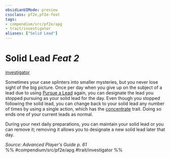 ```yaml
---
obsidianUIMode: preview
cssclass: pf2e,pf2e-feat
tags:
- compendium/src/pf2e/apg
- trait/investigator
aliases: ["Solid Lead"]
---
```

# Solid Lead  *Feat 2*  
[investigator](/rules/traits/investigator-apg.md)  


Sometimes your case splinters into smaller mysteries, but you never lose sight of the big picture. Once per day when you give up on the subject of a lead due to using [Pursue a Lead](/rules/actions/pursue-a-lead-apg.md) again, you can designate the lead you stopped pursuing as your solid lead for the day. Even though you stopped following the solid lead, you can change back to your solid lead any number of times by using a single action, which has the [concentrate](/rules/traits/concentrate.md) trait. Doing so ends one of your current leads as normal.

During your next daily preparations, you can maintain your solid lead or you can remove it; removing it allows you to designate a new solid lead later that day.

*Source: Advanced Player's Guide p. 61*  
%% #compendium/src/pf2e/apg #trait/investigator %%